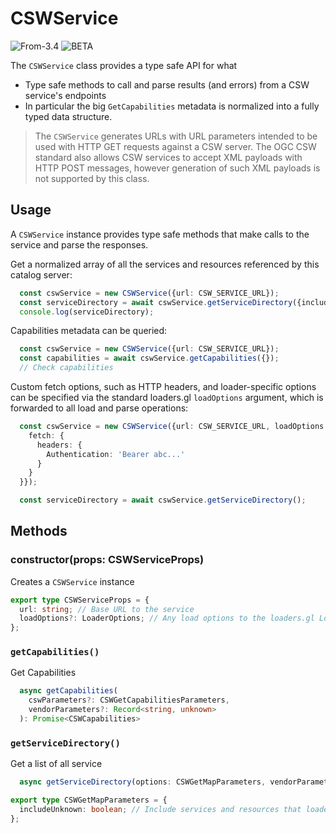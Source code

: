 # CSWService

<p class="badges">
  <img src="https://img.shields.io/badge/From-v3.4-blue.svg?style=flat-square" alt="From-3.4" />
	<img src="https://img.shields.io/badge/-BETA-teal.svg" alt="BETA" />
</p>


The `CSWService` class provides a type safe API for what 
- Type safe methods to call and parse results (and errors) from a CSW service's endpoints
- In particular the big `GetCapabilities` metadata is normalized into a fully typed data structure.

> The `CSWService` generates URLs with URL parameters intended to be used with HTTP GET requests against a CSW server. The OGC CSW standard also allows CSW services to accept XML payloads with HTTP POST messages, however generation of such XML payloads is not supported by this class.
 
## Usage

A `CSWService` instance provides type safe methods that make calls to the service and parse the responses.

Get a normalized array of all the services and resources referenced by this catalog server:

```typescript
  const cswService = new CSWService({url: CSW_SERVICE_URL});
  const serviceDirectory = await cswService.getServiceDirectory({includeUnknown: true});
  console.log(serviceDirectory);
```

Capabilities metadata can be queried: 

```typescript
  const cswService = new CSWService({url: CSW_SERVICE_URL});
  const capabilities = await cswService.getCapabilities({});
  // Check capabilities
```

Custom fetch options, such as HTTP headers, and loader-specific options can be specified via the 
standard loaders.gl `loadOptions` argument, which is forwarded to all load and parse operations:
```typescript
  const cswService = new CSWService({url: CSW_SERVICE_URL, loadOptions: {
    fetch: {
      headers: {
        Authentication: 'Bearer abc...'
      }
    }
  }});

  const serviceDirectory = await cswService.getServiceDirectory();
```

## Methods
  
### constructor(props: CSWServiceProps)

Creates a `CSWService` instance

```typescript
export type CSWServiceProps = {
  url: string; // Base URL to the service
  loadOptions?: LoaderOptions; // Any load options to the loaders.gl Loaders used by the CSWService methods
};
```

### `getCapabilities()`

Get Capabilities

```typescript
  async getCapabilities(
    cswParameters?: CSWGetCapabilitiesParameters,
    vendorParameters?: Record<string, unknown>
  ): Promise<CSWCapabilities>
```

### `getServiceDirectory()`

Get a list of all service

```typescript
  async getServiceDirectory(options: CSWGetMapParameters, vendorParameters?: Record<string, unknown>): Promise<ImageType>
```

```typescript
export type CSWGetMapParameters = {
  includeUnknown: boolean; // Include services and resources that loaders.gl cannot handle in the returned list
};
```
